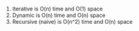 1) Iterative is O(n) time and O(1) space
2) Dynamic is O(n) time and O(n) space
3) Recursive (naive) is O(n^2) time and O(n) space